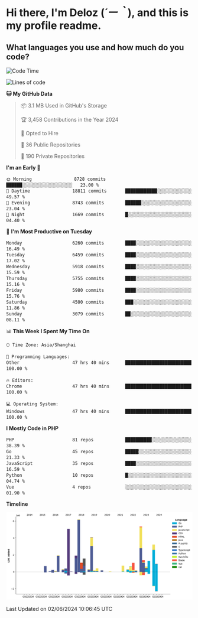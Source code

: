 # **Hi there, I'm Deloz (*´ー｀*), and this is my profile readme.**

## **What languages you use and how much do you code?**

<!--START_SECTION:waka-->
![Code Time](http://img.shields.io/badge/Code%20Time-4%2C101%20hrs%2046%20mins-blue)

![Lines of code](https://img.shields.io/badge/From%20Hello%20World%20I%27ve%20Written-39.9%20million%20lines%20of%20code-blue)

**🐱 My GitHub Data** 

> 📦 3.1 MB Used in GitHub's Storage 
 > 
> 🏆 3,458 Contributions in the Year 2024
 > 
> 💼 Opted to Hire
 > 
> 📜 36 Public Repositories 
 > 
> 🔑 190 Private Repositories 
 > 
**I'm an Early 🐤** 

```text
🌞 Morning                8728 commits        ██████░░░░░░░░░░░░░░░░░░░   23.00 % 
🌆 Daytime                18811 commits       ████████████░░░░░░░░░░░░░   49.57 % 
🌃 Evening                8743 commits        ██████░░░░░░░░░░░░░░░░░░░   23.04 % 
🌙 Night                  1669 commits        █░░░░░░░░░░░░░░░░░░░░░░░░   04.40 % 
```
📅 **I'm Most Productive on Tuesday** 

```text
Monday                   6260 commits        ████░░░░░░░░░░░░░░░░░░░░░   16.49 % 
Tuesday                  6459 commits        ████░░░░░░░░░░░░░░░░░░░░░   17.02 % 
Wednesday                5918 commits        ████░░░░░░░░░░░░░░░░░░░░░   15.59 % 
Thursday                 5755 commits        ████░░░░░░░░░░░░░░░░░░░░░   15.16 % 
Friday                   5980 commits        ████░░░░░░░░░░░░░░░░░░░░░   15.76 % 
Saturday                 4500 commits        ███░░░░░░░░░░░░░░░░░░░░░░   11.86 % 
Sunday                   3079 commits        ██░░░░░░░░░░░░░░░░░░░░░░░   08.11 % 
```


📊 **This Week I Spent My Time On** 

```text
🕑︎ Time Zone: Asia/Shanghai

💬 Programming Languages: 
Other                    47 hrs 40 mins      █████████████████████████   100.00 % 

🔥 Editors: 
Chrome                   47 hrs 40 mins      █████████████████████████   100.00 % 

💻 Operating System: 
Windows                  47 hrs 40 mins      █████████████████████████   100.00 % 
```

**I Mostly Code in PHP** 

```text
PHP                      81 repos            ██████████░░░░░░░░░░░░░░░   38.39 % 
Go                       45 repos            █████░░░░░░░░░░░░░░░░░░░░   21.33 % 
JavaScript               35 repos            ████░░░░░░░░░░░░░░░░░░░░░   16.59 % 
Python                   10 repos            █░░░░░░░░░░░░░░░░░░░░░░░░   04.74 % 
Vue                      4 repos             ░░░░░░░░░░░░░░░░░░░░░░░░░   01.90 % 
```



**Timeline**

![Lines of Code chart](https://raw.githubusercontent.com/deloz/deloz/main/assets/bar_graph.png)


 Last Updated on 02/06/2024 10:06:45 UTC
<!--END_SECTION:waka-->
